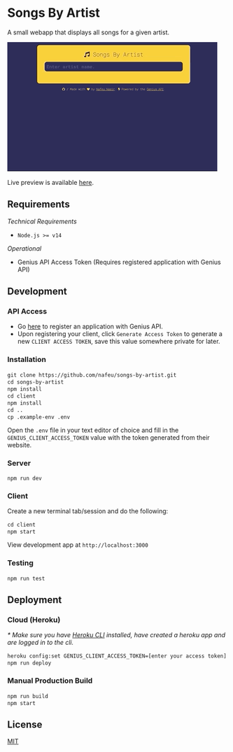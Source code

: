 # Songs By Artist

A small webapp that displays all songs for a given artist.

![Songs By Artist](https://raw.githubusercontent.com/nafeu/songs-by-artist/main/preview.gif)

Live preview is available [here](http://songs-by-artist.herokuapp.com).

## Requirements

*Technical Requirements*
- `Node.js >= v14`

*Operational*
- Genius API Access Token (Requires registered application with Genius API)

## Development

### API Access
- Go [here](https://genius.com/api-clients) to register an application with Genius API.
- Upon registering your client, click `Generate Access Token` to generate a new `CLIENT ACCESS TOKEN`, save this value somewhere private for later.

### Installation

```
git clone https://github.com/nafeu/songs-by-artist.git
cd songs-by-artist
npm install
cd client
npm install
cd ..
cp .example-env .env
```

Open the `.env` file in your text editor of choice and fill in the `GENIUS_CLIENT_ACCESS_TOKEN` value with the token generated from their website.

### Server

```
npm run dev
```

### Client

Create a new terminal tab/session and do the following:

```
cd client
npm start
```

View development app at `http://localhost:3000`

### Testing

```
npm run test
```

## Deployment

### Cloud (Heroku)

_* Make sure you have [Heroku CLI](https://devcenter.heroku.com/articles/heroku-cli) installed, have created a heroku app and are logged in to the cli._

```
heroku config:set GENIUS_CLIENT_ACCESS_TOKEN=[enter your access token]
npm run deploy
```

### Manual Production Build

```
npm run build
npm start
```

## License

[MIT](https://choosealicense.com/licenses/mit/)
